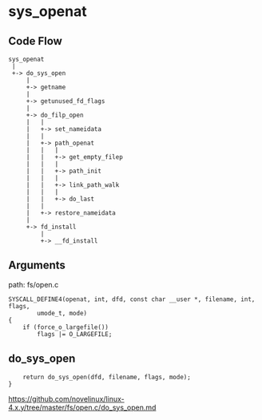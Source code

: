 sys_openat
========================================

Code Flow
----------------------------------------

```
sys_openat
 |
 +-> do_sys_open
     |
     +-> getname
     |
     +-> getunused_fd_flags
     |
     +-> do_filp_open
     |   |
     |   +-> set_nameidata
     |   |
     |   +-> path_openat
     |   |   |
     |   |   +-> get_empty_filep
     |   |   |
     |   |   +-> path_init
     |   |   |
     |   |   +-> link_path_walk
     |   |   |
     |   |   +-> do_last
     |   |
     |   +-> restore_nameidata
     |
     +-> fd_install
         |
         +-> __fd_install
```

Arguments
----------------------------------------

path: fs/open.c
```
SYSCALL_DEFINE4(openat, int, dfd, const char __user *, filename, int, flags,
        umode_t, mode)
{
    if (force_o_largefile())
        flags |= O_LARGEFILE;
```

do_sys_open
----------------------------------------

```
    return do_sys_open(dfd, filename, flags, mode);
}
```

https://github.com/novelinux/linux-4.x.y/tree/master/fs/open.c/do_sys_open.md
